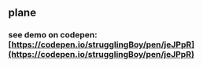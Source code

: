 ## plane
### see demo on codepen: [https://codepen.io/strugglingBoy/pen/jeJPpR](https://codepen.io/strugglingBoy/pen/jeJPpR)